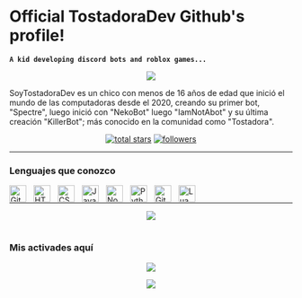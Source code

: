 # Official TostadoraDev Github's profile!

**`A kid developing discord bots and roblox games...`**


<p align="center">
<img src="https://readme-typing-svg.demolab.com?font=Fira+Code&pause=1000&width=435&lines=%2B2+a%C3%B1os+en+programaci%C3%B3n+b%C3%A1sica;Desarrollador+de+FlufflyCat+%26+Lunal;Owner+De+killerBot+y+StromReach" /></a>
</p>


SoyTostadoraDev es un chico con menos de 16 años de edad que inició el mundo de las computadoras desde el 2020, creando su primer bot, "Spectre", luego inició con "NekoBot" luego "IamNotAbot" y su última creación "KillerBot"; más conocido en la comunidad como "Tostadora".

<p align="center">
  <!--<a href="https://discord.gg/79ucHtZn5w"><img alt="Discord" title="Discord" src="https://img.shields.io/badge/-Discord-7289DA?style=for-the-badge&logo=discord&logoColor=white"/></a>
  <a href="https://www.youtube.com/c/Thinkright20"><img alt="Youtube" title="Youtube" src="https://img.shields.io/badge/-Youtube-FF0000?style=for-the-badge&logo=youtube&logoColor=white"/></a>-->

<a href="https://github.com/TostadoraDev?tab=repositories&sort=stargazers">
    <img alt="total stars" title="Total stars on GitHub" src="https://custom-icon-badges.demolab.com/github/stars/TostadoraDev?color=B8B92B&style=for-the-badge&labelColor=959532&logo=star"/></a>
   <a href="https://github.com/TostadoraDev"><img alt="followers" title="Follow me on Github" src="https://img.shields.io/github/followers/TostadoraDev?color=236ad3&style=for-the-badge&logo=github&label=Follow"/></a>
 </p>

---

### Lenguajes que conozco

<img align="left" alt="Git" width="30px" style="padding-right:10px;" src="https://cdn.jsdelivr.net/gh/devicons/devicon/icons/git/git-original.svg" />
<img align="left" alt="HTML" width="30px" style="padding-right:10px;" src="https://cdn.jsdelivr.net/gh/devicons/devicon/icons/html5/html5-plain.svg" />
<img align="left" alt="CSS" width="30px" style="padding-right:10px;" src="https://cdn.jsdelivr.net/gh/devicons/devicon/icons/css3/css3-plain.svg" />
<img align="left" alt="JavaScript" width="30px" style="padding-right:10px;" src="https://cdn.jsdelivr.net/gh/devicons/devicon/icons/javascript/javascript-plain.svg" />
<img align="left" alt="NodeJS" width="30px" style="padding-right:10px;" src="https://cdn.jsdelivr.net/gh/devicons/devicon/icons/nodejs/nodejs-original.svg" />
<img align="left" alt="Python" width="30px" style="padding-right:10px;" src="https://cdn.jsdelivr.net/gh/devicons/devicon/icons/python/python-plain.svg" />
<img align="left" alt="GitHub" width="30px" style="padding-right:10px;" src="https://cdn.jsdelivr.net/gh/devicons/devicon/icons/github/github-original.svg" />
<img align="left" alt="Lua" width="30px" style="padding-right:10px;" src="https://cdn.jsdelivr.net/gh/devicons/devicon/icons/lua/lua-plain.svg" />
<br />


---

<p align="center">
<img src="https://github-readme-stats.vercel.app/api/top-langs/?username=tostadoradev&theme=dark" /></a>
</p>

#
 
### Mis activades aquí

<p align="center">
<img src="https://github-readme-streak-stats.herokuapp.com/?user=TostadoraDev&theme=dark&hide_border=true&stroke=f53b3b" /></a>
</p>

<p align="center">
<img src="https://github-readme-stats.vercel.app/api?username=tostadoradev&show_icons=true&theme=dark" /></a>
</p>



<!--
**TostadoraDev/tostadoradev** is a ✨ _special_ ✨ repository because its `README.md` (this file) appears on your GitHub profile.

Here are some ideas to get you started:

- 🔭 I’m currently working on ...
- 🌱 I’m currently learning ...
- 👯 I’m looking to collaborate on ...
- 🤔 I’m looking for help with ...
- 💬 Ask me about ...
- 📫 How to reach me: ...
- 😄 Pronouns: ...
- ⚡ Fun fact: ...
-->
